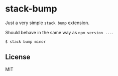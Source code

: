 # stack-bump
Just a very simple `stack bump` extension.

Should behave in the same way as `npm version ...`.

```
$ stack bump minor
```

## License
MIT
